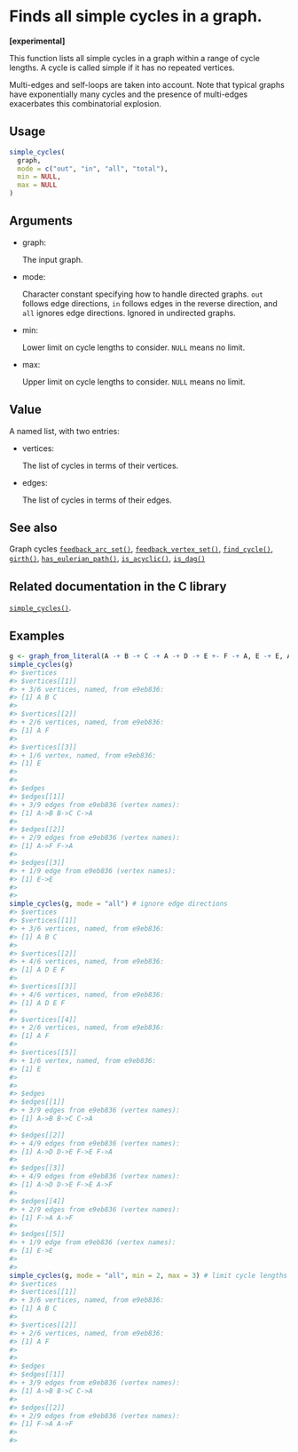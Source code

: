 # Finds all simple cycles in a graph.

**\[experimental\]**

This function lists all simple cycles in a graph within a range of cycle
lengths. A cycle is called simple if it has no repeated vertices.

Multi-edges and self-loops are taken into account. Note that typical
graphs have exponentially many cycles and the presence of multi-edges
exacerbates this combinatorial explosion.

## Usage

``` r
simple_cycles(
  graph,
  mode = c("out", "in", "all", "total"),
  min = NULL,
  max = NULL
)
```

## Arguments

- graph:

  The input graph.

- mode:

  Character constant specifying how to handle directed graphs. `out`
  follows edge directions, `in` follows edges in the reverse direction,
  and `all` ignores edge directions. Ignored in undirected graphs.

- min:

  Lower limit on cycle lengths to consider. `NULL` means no limit.

- max:

  Upper limit on cycle lengths to consider. `NULL` means no limit.

## Value

A named list, with two entries:

- vertices:

  The list of cycles in terms of their vertices.

- edges:

  The list of cycles in terms of their edges.

## See also

Graph cycles
[`feedback_arc_set()`](https://r.igraph.org/reference/feedback_arc_set.md),
[`feedback_vertex_set()`](https://r.igraph.org/reference/feedback_vertex_set.md),
[`find_cycle()`](https://r.igraph.org/reference/find_cycle.md),
[`girth()`](https://r.igraph.org/reference/girth.md),
[`has_eulerian_path()`](https://r.igraph.org/reference/has_eulerian_path.md),
[`is_acyclic()`](https://r.igraph.org/reference/is_acyclic.md),
[`is_dag()`](https://r.igraph.org/reference/is_dag.md)

## Related documentation in the C library

[`simple_cycles()`](https://igraph.org/c/html/latest/igraph-Cycles.html#igraph_simple_cycles).

## Examples

``` r
g <- graph_from_literal(A -+ B -+ C -+ A -+ D -+ E +- F -+ A, E -+ E, A -+ F, simplify = FALSE)
simple_cycles(g)
#> $vertices
#> $vertices[[1]]
#> + 3/6 vertices, named, from e9eb836:
#> [1] A B C
#> 
#> $vertices[[2]]
#> + 2/6 vertices, named, from e9eb836:
#> [1] A F
#> 
#> $vertices[[3]]
#> + 1/6 vertex, named, from e9eb836:
#> [1] E
#> 
#> 
#> $edges
#> $edges[[1]]
#> + 3/9 edges from e9eb836 (vertex names):
#> [1] A->B B->C C->A
#> 
#> $edges[[2]]
#> + 2/9 edges from e9eb836 (vertex names):
#> [1] A->F F->A
#> 
#> $edges[[3]]
#> + 1/9 edge from e9eb836 (vertex names):
#> [1] E->E
#> 
#> 
simple_cycles(g, mode = "all") # ignore edge directions
#> $vertices
#> $vertices[[1]]
#> + 3/6 vertices, named, from e9eb836:
#> [1] A B C
#> 
#> $vertices[[2]]
#> + 4/6 vertices, named, from e9eb836:
#> [1] A D E F
#> 
#> $vertices[[3]]
#> + 4/6 vertices, named, from e9eb836:
#> [1] A D E F
#> 
#> $vertices[[4]]
#> + 2/6 vertices, named, from e9eb836:
#> [1] A F
#> 
#> $vertices[[5]]
#> + 1/6 vertex, named, from e9eb836:
#> [1] E
#> 
#> 
#> $edges
#> $edges[[1]]
#> + 3/9 edges from e9eb836 (vertex names):
#> [1] A->B B->C C->A
#> 
#> $edges[[2]]
#> + 4/9 edges from e9eb836 (vertex names):
#> [1] A->D D->E F->E F->A
#> 
#> $edges[[3]]
#> + 4/9 edges from e9eb836 (vertex names):
#> [1] A->D D->E F->E A->F
#> 
#> $edges[[4]]
#> + 2/9 edges from e9eb836 (vertex names):
#> [1] F->A A->F
#> 
#> $edges[[5]]
#> + 1/9 edge from e9eb836 (vertex names):
#> [1] E->E
#> 
#> 
simple_cycles(g, mode = "all", min = 2, max = 3) # limit cycle lengths
#> $vertices
#> $vertices[[1]]
#> + 3/6 vertices, named, from e9eb836:
#> [1] A B C
#> 
#> $vertices[[2]]
#> + 2/6 vertices, named, from e9eb836:
#> [1] A F
#> 
#> 
#> $edges
#> $edges[[1]]
#> + 3/9 edges from e9eb836 (vertex names):
#> [1] A->B B->C C->A
#> 
#> $edges[[2]]
#> + 2/9 edges from e9eb836 (vertex names):
#> [1] F->A A->F
#> 
#> 
```
